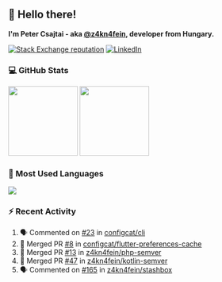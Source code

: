 ## 👋 Hello there!

**I'm Peter Csajtai - aka [@z4kn4fein](https://github.com/z4kn4fein), developer from Hungary.**

[![Stack Exchange reputation](https://img.shields.io/stackexchange/stackoverflow/r/8700582?color=orange&label=reputation&logo=stackoverflow&style=for-the-badge)](https://stackoverflow.com/users/8700582)
[![LinkedIn](https://img.shields.io/badge/linkedin-%230077B5.svg?style=for-the-badge&logo=linkedin&logoColor=white)](https://www.linkedin.com/in/csajtai-p%C3%A9ter-45395341/)

### 💻 GitHub Stats

<div>
  <img height="140px" src="https://github-readme-stats-pcsajtai.vercel.app/api?username=z4kn4fein&show_icons=true&hide_border=true&count_private=true&custom_title=Stats&theme=dracula&line_height=24&hide_title=true">
  <img height="140px" src="https://streak-stats.demolab.com?user=z4kn4fein&theme=dracula&hide_border=true">
  
</div>

### :toolbox: Most Used Languages

<img src="https://github-readme-stats-pcsajtai.vercel.app/api/top-langs/?username=z4kn4fein&theme=dracula&hide_border=true&layout=compact&langs_count=8&hide_title=true">

### :zap: Recent Activity

<!--START_SECTION:activity-->
1. 🗣 Commented on [#23](https://github.com/configcat/cli/pull/23#issuecomment-2146981810) in [configcat/cli](https://github.com/configcat/cli)
2. 🎉 Merged PR [#8](https://github.com/configcat/flutter-preferences-cache/pull/8) in [configcat/flutter-preferences-cache](https://github.com/configcat/flutter-preferences-cache)
3. 🎉 Merged PR [#13](https://github.com/z4kn4fein/php-semver/pull/13) in [z4kn4fein/php-semver](https://github.com/z4kn4fein/php-semver)
4. 🎉 Merged PR [#47](https://github.com/z4kn4fein/kotlin-semver/pull/47) in [z4kn4fein/kotlin-semver](https://github.com/z4kn4fein/kotlin-semver)
5. 🗣 Commented on [#165](https://github.com/z4kn4fein/stashbox/issues/165#issuecomment-2137612607) in [z4kn4fein/stashbox](https://github.com/z4kn4fein/stashbox)
<!--END_SECTION:activity-->
